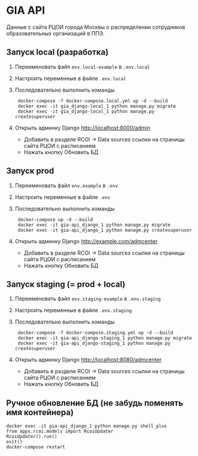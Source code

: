 # GIA API

Данные с сайта РЦОИ города Москвы о распределении сотрудников образовательных организаций в ППЭ.

## Запуск local (разработка)

1. Переименовать файл `env.local-example` в `.env.local`
1. Настроить переменные в файле `.env.local`
1. Последовательно выполнить команды

        docker-compose -f docker-compose.local.yml up -d --build
        docker exec -it gia_django-local_1 python manage.py migrate
        docker exec -it gia_django-local_1 python manage.py createsuperuser

1. Открыть админку Django <http://localhost:8000/admin>

    * Добавить в разделе RCOI -> Data sources ссылки на страницы сайта РЦОИ с расписанием
    * Нажать кнопку Обновить БД


## Запуск prod

1. Переименовать файл `env.example` в `.env`
1. Настроить переменные в файле `.env`
1. Последовательно выполнить команды

        docker-compose up -d --build
        docker exec -it gia-api_django_1 python manage.py migrate
        docker exec -it gia-api_django_1 python manage.py createsuperuser

1. Открыть админку Django <http://example.com/admcenter>

    * Добавить в разделе RCOI -> Data sources ссылки на страницы сайта РЦОИ с расписанием
    * Нажать кнопку Обновить БД

## Запуск staging (= prod + local)

1. Переименовать файл `env.staging-example` в `.env.staging`
1. Настроить переменные в файле `.env.staging`
1. Последовательно выполнить команды

        docker-compose -f docker-compose.staging.yml up -d --build
        docker exec -it gia-api_django-staging_1 python manage.py migrate
        docker exec -it gia-api_django-staging_1 python manage.py createsuperuser

1. Открыть админку Django <http://localhost:8080/admcenter>

    * Добавить в разделе RCOI -> Data sources ссылки на страницы сайта РЦОИ с расписанием
    * Нажать кнопку Обновить БД


## Ручное обновление БД (не забудь поменять имя контейнера)

    docker exec -it gia-api_django_1 python manage.py shell_plus
    from apps.rcoi.models import RcoiUpdater
    RcoiUpdater().run()
    exit()
    docker-compose restart

